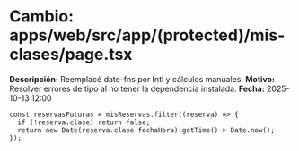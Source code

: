 # Cambio: apps/web/src/app/(protected)/mis-clases/page.tsx
**Descripción:** Reemplacé date-fns por Intl y cálculos manuales.
**Motivo:** Resolver errores de tipo al no tener la dependencia instalada.
**Fecha:** 2025-10-13 12:00
```tsx
const reservasFuturas = misReservas.filter((reserva) => {
  if (!reserva.clase) return false;
  return new Date(reserva.clase.fechaHora).getTime() > Date.now();
});
```
